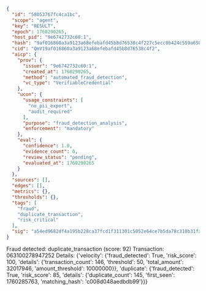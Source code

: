 ```json
{
  "id": "58053767fc4ca1bc",
  "scope": "agent",
  "key": "RESULT",
  "epoch": 1760290265,
  "host_pid": "9e6742732c60:1",
  "hash": "9af016860a3a9123a68efebafd45b8d76538c4f227c5ecc0b424c559a6505222",
  "cid": "QmV19af016860a3a9123a68efebafd45b8d76538c4f2",
  "aicp": {
    "prov": {
      "issuer": "9e6742732c60:1",
      "created_at": 1760290265,
      "method": "automated_fraud_detection",
      "vc_type": "VerifiableCredential"
    },
    "ucon": {
      "usage_constraints": [
        "no_pii_export",
        "audit_required"
      ],
      "purpose": "fraud_detection_analysis",
      "enforcement": "mandatory"
    },
    "eval": {
      "confidence": 1.0,
      "evidence_count": 0,
      "review_status": "pending",
      "evaluated_at": 1760290265
    }
  },
  "sources": [],
  "edges": [],
  "metrics": {},
  "thresholds": {},
  "tags": [
    "fraud",
    "duplicate_transaction",
    "risk_critical"
  ],
  "sig": "a54ed9682df4a195b228ca37fcd1f311301c5052e64ce7b5da78c310b31fabae"
}
```

Fraud detected: duplicate_transaction (score: 92)
Transaction: 063100278947252
Details: {'velocity': {'fraud_detected': True, 'risk_score': 100, 'details': {'transaction_count': 146, 'threshold': 50, 'total_amount': 32017946, 'amount_threshold': 10000000}}, 'duplicate': {'fraud_detected': True, 'risk_score': 85, 'details': {'duplicate_count': 145, 'first_seen': 1760285763, 'matching_hash': 'c008d048aedbdb99'}}}